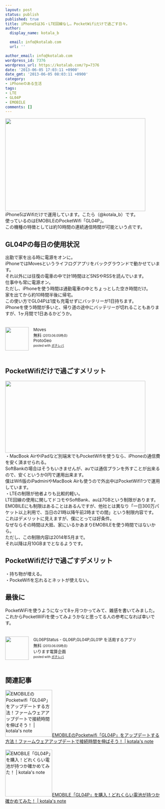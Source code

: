 ```yaml
---
layout: post
status: publish
published: true
title: iPhone5は3G・LTE回線なし。PocketWifiだけで過ごす日々。
author:
  display_name: kotala_b

  email: info@kotalab.com
  url: ''

author_email: info@kotalab.com
wordpress_id: 7376
wordpress_url: https://kotalab.com/?p=7376
date: '2013-06-05 17:03:11 +0900'
date_gmt: '2013-06-05 08:03:11 +0900'
category:
- iPhoneのある生活
tags:
- LTE
- GL04P
- EMOBILE
comments: []
---
```

<p><img alt="" src="https://kotalab.com/wp-content/uploads/slooProImg_20130605170309.jpg" width="448" height="297" /><br />
iPhone5はWifiだけで運用しています。こたら（@kotala_b）です。<br />
使っているのはEMOBILEのPocketWifi「GL04P」。<br />
この機種の特徴としては約10時間の連続通信時間が可能という点です。<br />
</p>
<!--more-->
<h2>GL04Pの毎日の使用状況</h2>
<p>出勤で家を出る時に電源をオンに。<br />
iPhoneではMovesというライフログアプリをバックグラウンドで動かせています。<br />
それ以外には往復の電車の中で計1時間ほどSNSやRSSを読んでいます。<br />
仕事中も常に電源オン。<br />
ただし、iPhoneを使う時間は通勤電車の中とちょっとした空き時間だけ。<br />
家を出てから約10時間半後に帰宅。<br />
この使い方でGL04Pは1度も充電せずにバッテリーが1日持ちます。<br />
iPhoneを使う時間が多いと、帰り道の途中にバッテリーが切れることもありますが、1ヶ月間で1日あるかどうか。</p>
<div class="pochireba" style="text-align:left;font-size:small;padding:20px 0;/zoom: 1;overflow: hidden;"><span class="removed_link" title="click.linksynergy.com/fs-bin/click?id=d2yYUp776R4&amp;subid=&amp;offerid=94348.1&amp;type=3&amp;tmpid=3910&amp;RD_PARM1=https%253A%252F%252Fitunes.apple.com%252Fjp%252Fapp%252Fmoves%252Fid509204969%253Fmt%253D8%2526uo%253D4"><img src="http://a336.phobos.apple.com/us/r1000/062/Purple2/v4/83/4b/52/834b5251-8336-1354-b275-bf7ffaaa9d22/mzl.hfawetew.png" width="75" height="75" style="float:left;margin:0 15px 0 0;" class="pochi_img" ></span>
<div class="pochi_info" style="text-align:left;/zoom: 1;overflow: hidden;">
<div class="pochi_name"><span class="removed_link" title="click.linksynergy.com/fs-bin/click?id=d2yYUp776R4&amp;subid=&amp;offerid=94348.1&amp;type=3&amp;tmpid=3910&amp;RD_PARM1=https%253A%252F%252Fitunes.apple.com%252Fjp%252Fapp%252Fmoves%252Fid509204969%253Fmt%253D8%2526uo%253D4">Moves</span></div>
<div class="pochi_price" style="display:inline;">無料</div>
<div class="pochi_time" style="font-size:x-small;display:inline;">(2013.06.05時点)</div>
<div class="pochi_seller"><span class="removed_link" title="click.linksynergy.com/fs-bin/click?id=d2yYUp776R4&amp;subid=&amp;offerid=94348.1&amp;type=3&amp;tmpid=3910&amp;RD_PARM1=https%253A%252F%252Fitunes.apple.com%252Fjp%252Fartist%252Fprotogeo%252Fid509204972%253Fuo%253D4">ProtoGeo</span></div>
<div class="pochi_post" style="font-size:x-small;">posted with <a href="https://pochireba.com">ポチレバ</a></div>
</div>
<div class="pochireba-footer" style="clear: left"></div>
</div>
<h2>PocketWifiだけで過ごすメリット</h2>
<p><img alt="" src="https://kotalab.com/wp-content/uploads/slooProImg_20130605170308.jpg" width="448" height="230" /><br />
・MacBook AirやiPadなど別端末でもPocketWifiを使うなら、iPhoneの通信費を安く済ませられる。<br />
SoftBankの場合はそうもいきませんが、auでは通信プランを外すことが出来るので、安くというか0円で運用出来ます。<br />
僕はWifi版のiPadminiやMacBook Airも使うので外出中はPocketWifi1つで運用しています。<br />
・LTEの制限が他者よりも比較的軽い。<br />
LTE回線の使用に関してドコモやSoftBank、auは7GBという制限があります。<br />
EMOBILEにも制限はあることはあるんですが、他社とは異なり「一日300万パケット以上利用で、当日の21時以降午前2時までの間」という制限内容です。<br />
これはデメリットに見えますが、僕にとっては好条件。<br />
なぜならその時間は大抵、家にいるかあまりEMOBILEを使う時間ではないから。<br />
ただし、この制限内容は2014年5月まで。<br />
それ以降は月10GBまでとなるようです。</p>
<h2>PocketWifiだけで過ごすデメリット</h2>
<p>・持ち物が増える。<br />
・PockeWifiを忘れるとネットが使えない。</p>
<h2>最後に</h2>
<p>PocketWiFiを使うようになって8ヶ月つかってみて、雑感を書いてみました。<br />
これからPocketWiFiを使ってみようかなと思ってる人の参考になれば幸いです。</p>
<div class="pochireba" style="text-align:left;font-size:small;padding:20px 0;/zoom: 1;overflow: hidden;"><span class="removed_link" title="click.linksynergy.com/fs-bin/click?id=d2yYUp776R4&amp;subid=&amp;offerid=94348.1&amp;type=3&amp;tmpid=3910&amp;RD_PARM1=https%253A%252F%252Fitunes.apple.com%252Fjp%252Fapp%252Fgl06pstatus-gl06p-gl04p-gl01p%252Fid518845331%253Fmt%253D8%2526uo%253D4"><img src="http://a1987.phobos.apple.com/us/r1000/099/Purple2/v4/27/e9/30/27e93096-f284-97c5-4535-62d5c056bafe/mzl.puxelvwl.png" width="75" height="75" style="float:left;margin:0 15px 0 0;" class="pochi_img" ></span>
<div class="pochi_info" style="text-align:left;/zoom: 1;overflow: hidden;">
<div class="pochi_name"><span class="removed_link" title="click.linksynergy.com/fs-bin/click?id=d2yYUp776R4&amp;subid=&amp;offerid=94348.1&amp;type=3&amp;tmpid=3910&amp;RD_PARM1=https%253A%252F%252Fitunes.apple.com%252Fjp%252Fapp%252Fgl06pstatus-gl06p-gl04p-gl01p%252Fid518845331%253Fmt%253D8%2526uo%253D4">GL06PStatus - GL06P,GL04P,GL01P を活用するアプリ</span></div>
<div class="pochi_price" style="display:inline;">無料</div>
<div class="pochi_time" style="font-size:x-small;display:inline;">(2013.06.05時点)</div>
<div class="pochi_seller"><span class="removed_link" title="click.linksynergy.com/fs-bin/click?id=d2yYUp776R4&amp;subid=&amp;offerid=94348.1&amp;type=3&amp;tmpid=3910&amp;RD_PARM1=https%253A%252F%252Fitunes.apple.com%252Fjp%252Fartist%252Firimasu-dian-suan-qi-hua%252Fid396385132%253Fuo%253D4">いります電算企画</span></div>
<div class="pochi_post" style="font-size:x-small;">posted with <a href="https://pochireba.com">ポチレバ</a></div>
</div>
<div class="pochireba-footer" style="clear: left"></div>
</div>
<h2 class="rele">関連記事</h2>
<p><a href="https://kotalab.com/gl04p-update" target="_blank"><img  class="alignleft" src="https://kotalab.com/wp-content/uploads/gl04pupdate_121205.jpg" alt="EMOBILEのPocketwifi「GL04P」をアップデートする方法！ファームウェアアップデートで接続時間を伸ばそう！ | kotala's note" width="150" /></a><a href="https://kotalab.com/gl04p-update" target="_blank">EMOBILEのPocketwifi「GL04P」をアップデートする方法！ファームウェアアップデートで接続時間を伸ばそう！ | kotala's note</a><br style="clear:both;" /><br />
<a href="https://kotalab.com/gl04p-battery" target="_blank"><img  class="alignleft" src="https://kotalab.com/wp-content/uploads/slooProImg_20120926062036.jpg" alt="EMOBILE「GL04P」を購入！どれくらい電池が持つか確かめてみた！ | kotala's note" width="150" /></a><a href="https://kotalab.com/gl04p-battery" target="_blank">EMOBILE「GL04P」を購入！どれくらい電池が持つか確かめてみた！ | kotala's note</a><br style="clear:both;" /></p>
